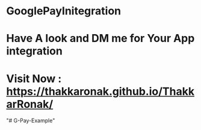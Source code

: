 # GooglePayInitegration

# Have A look and DM me for Your App integration

# Visit Now : https://thakkaronak.github.io/ThakkarRonak/
"# G-Pay-Example" 
